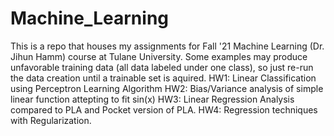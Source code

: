 # Machine_Learning
This is a repo that houses my assignments for Fall '21 Machine Learning (Dr. Jihun Hamm) course at Tulane University. Some examples may produce unfavorable training data (all data labeled under one class), so just re-run the data creation until a trainable set is aquired. 
HW1: Linear Classification using Perceptron Learning Algorithm 
HW2: Bias/Variance analysis of simple linear function attepting to fit sin(x) 
HW3: Linear Regression Analysis compared to PLA and Pocket version of PLA. 
HW4: Regression techniques with Regularization. 
